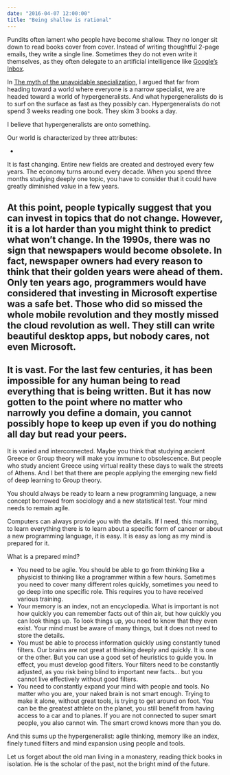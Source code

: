 ```yaml
---
date: "2016-04-07 12:00:00"
title: "Being shallow is rational"
---
```




Pundits often lament who people have become shallow. They no longer sit down to read books cover from cover. Instead of writing thoughtful 2-page emails, they write a single line. Sometimes they do not even write it themselves, as they often delegate to an artificial intelligence like [Google&rsquo;s Inbox](https://www.google.com/inbox/).

In [The myth of the unavoidable specialization](/lemire/blog/2011/07/04/the-myth-of-the-unavoidable-hyperspecialization/), I argued that far from heading toward a world where everyone is a narrow specialist, we are headed toward a world of hypergeneralists. And what hypergeneralists do is to surf on the surface as fast as they possibly can. Hypergeneralists do not spend 3 weeks reading one book. They skim 3 books a day.

I believe that hypergeneralists are onto something. 

Our world is characterized by three attributes:

- 
It is fast changing. Entire new fields are created and destroyed every few years. The economy turns around every decade. When you spend three months studying deeply one topic, you have to consider that it could have greatly diminished value in a few years.

At this point, people typically suggest that you can invest in topics that do not change. However, it is a lot harder than you might think to predict what won&rsquo;t change. In the 1990s, there was no sign that newspapers would become obsolete. In fact, newspaper owners had every reason to think that their golden years were ahead of them. Only ten years ago, programmers would have considered that investing in Microsoft expertise was a safe bet. Those who did so missed the whole mobile revolution and they mostly missed the cloud revolution as well. They still can write beautiful desktop apps, but nobody cares, not even Microsoft. 
- 
It is vast. For the last few centuries, it has been impossible for any human being to read everything that is being written. But it has now gotten to the point where no matter who narrowly you define a domain, you cannot possibly hope to keep up even if you do nothing all day but read your peers.
- 
It is varied and interconnected. Maybe you think that studying ancient Greece or Group theory will make you immune to obsolescence. But people who study ancient Greece using virtual reality these days to walk the streets of Athens. And I bet that there are people applying the emerging new field of deep learning to Group theory.


You should always be ready to learn a new programming language, a new concept borrowed from sociology and a new statistical test. Your mind needs to remain agile.

Computers can always provide you with the details. If I need, this morning, to learn everything there is to learn about a specific form of cancer or about a new programming language, it is easy. It is easy as long as my mind is prepared for it.

What is a prepared mind?

- You need to be agile. You should be able to go from thinking like a physicist to thinking like a programmer within a few hours. Sometimes you need to cover many different roles quickly, sometimes you need to go deep into one specific role. This requires you to have received various training.
- Your memory is an index, not an encyclopedia. What is important is not how quickly you can remember facts out of thin air, but how quickly you can look things up. To look things up, you need to know that they even exist. Your mind must be aware of many things, but it does not need to store the details.
- You must be able to process information quickly using constantly tuned filters. Our brains are not great at thinking deeply and quickly. It is one or the other. But you can use a good set of heuristics to guide you. In effect, you must develop good filters. Your filters need to be constantly adjusted, as you risk being blind to important new facts&hellip; but you cannot live effectively without good filters. 
- You need to constantly expand your mind with people and tools. No matter who you are, your naked brain is not smart enough. Trying to make it alone, without great tools, is trying to get around on foot. You can be the greatest athlete on the planet, you still benefit from having access to a car and to planes. If you are not connected to super smart people, you also cannot win. The smart crowd knows more than you do.


And this sums up the hypergeneralist: agile thinking, memory like an index, finely tuned filters and mind expansion using people and tools.

Let us forget about the old man living in a monastery, reading thick books in isolation. He is the scholar of the past, not the bright mind of the future.

